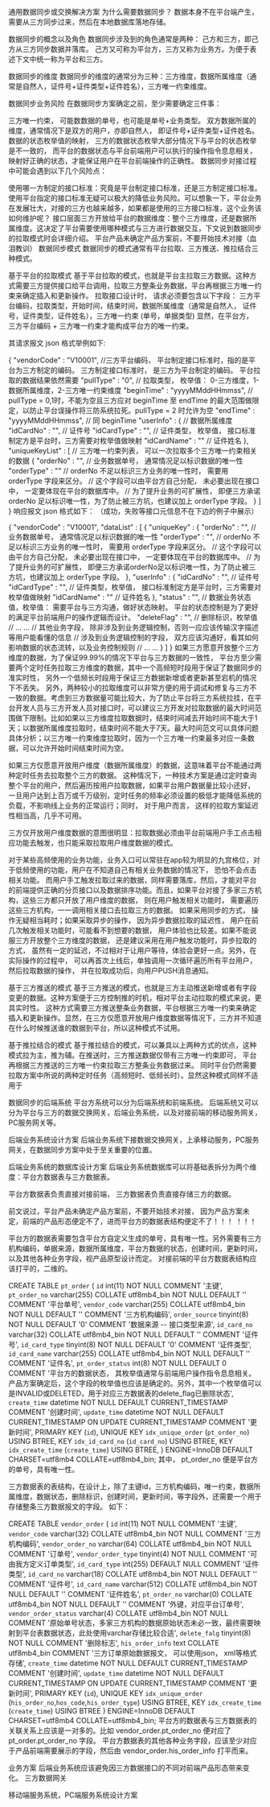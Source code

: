 通用数据同步或交换解决方案
为什么需要数据同步？
数据本身不在平台端产生，需要从三方同步过来，然后在本地数据库落地存储。

数据同步的概念以及角色
数据同步涉及到的角色通常是两种： 己方和三方，即己方从三方同步数据并落库。 己方又可称为平台方，三方又称为业务方。为便于表述下文中统一称为平台和三方。

数据同步的维度
数据同步的维度的通常分为三种：三方维度，数据所属维度（通常是自然人，证件号+证件类型+证件姓名），三方唯一约束维度。

数据同步业务风险
在数据同步方案确定之前，至少需要确定三件事：

三方唯一约束， 可能数数据的单号，也可能是单号+业务类型。
双方数据所属的维度，通常情况下是双方的用户，亦即自然人， 即证件号+证件类型+证件姓名。
数据的状态枚举值的映射， 三方的数据状态枚举大部分情况下与平台的状态枚举是不一致的， 而平台的数据状态与平台前端用户可以执行的操作指令息息相关， 映射好正确的状态，才能保证用户在平台前端操作的正确性。
数据同步对接过程中可能会遇到以下几个风险点：

使用哪一方制定的接口标准：究竟是平台制定接口标准，还是三方制定接口标准。使用平台指定的接口标准无疑可以极大的降低业务风险。可以想象一下，平台业务在发展壮大，对接的三方也越来越多，如果都是使用的三方接口标准，这个业务该如何维护呢？
接口层面三方开放给平台的数据维度：整个三方维度，还是数据所属维度。这决定了平台需要使用哪种模式与三方进行数据交互，下文说到数据同步的拉取模式时会详细介绍。
平台产品未确定产品方案前，不要开始技术对接（血泪教训）
数据同步模式
数据同步的模式通常有平台拉取、三方推送、推拉结合三种模式。

基于平台的拉取模式
基于平台拉取的模式，也就是平台主拉取三方数据。这种方式需要三方提供接口给平台调用，拉取三方整条业务数据，平台再根据三方唯一约束来确定插入和更新操作。 拉取接口设计时， 请求必须要包含以下字段： 三方平台编码，拉取类型，开始时间，结束时间，数据所属维度（通常是自然人， 证件号，证件类型，证件姓名），三方唯一约束 (单号，单据类型) 显然，在平台方， 三方平台编码 + 三方唯一约束才能构成平台方的唯一约束。

其请求报文 json 格式举例如下:

{
    "vendorCode" : "V10001", //三方平台编码， 平台制定接口标准时，指的是平台为三方制定的编码。 三方制定接口标准时， 是三方为平台制定的编码。 平台拉取的数据结果依然需要
    "pullType" : "0", // 拉取类型， 枚举值： 0-三方维度，1-数据所属维度，2-三方唯一约束维度
    "beginTime" : "yyyyMMddHHmmss", // pullType = 0,1时，不能为空且三方应对 beginTime 至 endTime 的最大范围做限定，以防止平台误操作将三防系统拉死。pullType = 2 时允许为空
    "endTime" : "yyyyMMddHHmmss", // 同 beginTime
    "userInfo" : { // 数据所属维度
        "idCardNo" : "", // 证件号
        "idCardType" : "", // 证件类型， 枚举值， 接口标准制定方是平台时，三方需要对枚举值做映射
        "idCardName" : "" // 证件姓名
    },
    "uniqueKeyList" : [ // 三方唯一约束列表， 可以一次拉取多个三方唯一约束相关的数据
        { 
            "orderNo" : "", // 业务数据单号， 通常情况足以标识数据的唯一性
            "orderType" : "" // orderNo 不足以标识三方业务的唯一性时， 需要用 orderType 字段来区分。 
                              // 这个字段可以由平台方自己分配， 未必要出现在接口中， 一定要体现在平台的数据库中。
                              // 为了提升业务的可扩展性， 即便三方承诺 orderNo 足以标识唯一性，为了防止被三方坑，也建议加上 orderType 字段。
        }
    ]
}
响应报文 json 格式如下： （成功，失败等接口元信息不在下边的例子中展示）

{
    "vendorCode" : "V10001",
    "dataList" : [
        {
            "uniqueKey" : {
                "orderNo" : "",  // 业务数据单号， 通常情况足以标识数据的唯一性
                "orderType" : "", // orderNo 不足以标识三方业务的唯一性时， 需要用 orderType 字段来区分。 
                              // 这个字段可以由平台方自己分配， 未必要出现在接口中， 一定要体现在平台的数据库中。
                              // 为了提升业务的可扩展性， 即便三方承诺orderNo足以标识唯一性，为了防止被三方坑，也建议加上 orderType 字段。
            },
            "userInfo" : {
                "idCardNo" : "", // 证件号
                "idCardType" : "", // 证件类型，枚举值， 接口标准制定方是平台时，三方需要对枚举值做映射
                "idCardName" : "" // 证件姓名
            },
            "status" : "", // 数据业务状态值，枚举值： 需要平台与三方沟通，做好状态映射。 平台的状态控制是为了更好的满足平台前端用户的操作逻辑而设计。
            "deleteFlag" : "", // 删除标识，枚举值
            // ... ...
            // 其他业务字段， 除非涉及到业务逻辑控制，否则一应应该传输汉字描述等用户能看懂的信息
            // 涉及到业务逻辑控制的字段， 双方应该沟通好，看其如何影响数据的状态流转，以及业务控制规则
            // ... ...
        }
    ]
}
如果三方愿意开放整个三方维度的数据，为了保证99.99%的情况下平台与三方数据的一致性， 平台方至少需要两个定时任务拉取三方维度的数据，其中一个高频短时段用于保证了数据同步的准实时性， 另外一个低频长时段用于保证三方数据新增或者更新甚至宕机的情况下不丢失。 另外，两种较小的拉取维度可以非常方便的用于调试和修复与三方不一致的数据。考虑到三方数据量可能比较大，为了防止平台将三方系统拉挂，在平台开发人员与三方开发人员对接口时，可以建议三方开发对拉取数据的最大时间范围做下限制。比如如果以三方维度拉取数据时，结束时间减去开始时间不能大于1天；以数据所属维度拉取时，结束时间不能大于7天。最大时间范文可以具体问题具体分析；以三方唯一约束维度拉取时，因为一个三方唯一约束最多对应一条数据，可以允许开始时间结束时间为空。

如果三方仅愿意开放用户维度（数据所属维度）的数据，这意味着平台不能通过两种定时任务去拉取整个三方的数据。 这种情况下，一种技术方案是通过定时查询整个平台的用户，然后遍历按用户拉取数据，如果平台用户数据量比较小还好， 一旦用户达到上百万或千万级别，定时任务的频率必须设置的极低才能降低系统的负载，不影响线上业务的正常运行；同时， 对于用户而言， 这样的拉取方案延迟性相当高，几乎不可用。

三方仅开放用户维度数据的意图很明显：拉取数据必须由平台前端用户手工点击相应功能去触发，也只能采取拉取用户维度数据的模式。

对于某些高频使用的业务功能，业务入口可以常驻在app较为明显的九宫格位，对于低频使用的功能，用户在不知道自己有相关业务数据的情况下， 恐怕不会点击相关功能。 而用户手工触发拉取过来的数据，同样需要落库，然后，才能对平台的前端提供正确的分页接口以及数据排序功能。而且，如果平台对接了多家三方机构，这些三方都只开放了用户维度的数据， 则在用户触发相关功能时， 需要遍历这些三方机构，一一调用相关接口去拉取三方的数据。 如果采用同步的方式， 操作无疑相当耗时；如果采取异步的操作， 因为异步数据拉取的延迟性， 用户在前几次触发相关功能时，可能看不到想要的数据， 用户体验也比较差。如果不能说服三方开放整个三方维度的数据， 还是建议采用在用户触发功能时，异步拉取的方式， 虽然有一定的延迟，不过相对于让用户等待，体验会更好一点。另外，在实际操作的过程中， 可以再首次上线后，单独调用一次循环遍历所有平台用户，然后拉取数据的操作， 并在拉取成功后，向用户PUSH消息通知。

基于三方推送的模式
基于三方推送的模式，也就是三方主动推送新增或者有字段变更的数据。这种方案便于三方控制推的时机，相对平台主动拉取的模式来说，更具实时性。 这种方式需要三方推送整条业务数据，平台根据三方唯一约束来确定插入和更新操作。显然，在三方仅愿意开放用户维度数据等情况下，三方并不知道在什么时候推送谁的数据到平台，所以这种模式不试用。

基于推拉结合的模式
基于推拉结合的模式，可以兼具以上两种方式的优点，这种模式拉为主，推为辅。在推送时，三方推送数据仅带有三方唯一约束即可， 平台再根据三方推送的三方唯一约束拉取三方整条业务数据过来。 同时平台仍然需要拉取方案中所说的两种定时任务（高频短时、低频长时）。显然这种模式同样不适用于

数据同步的后端系统
平台方系统可以分为后端系统和前端系统。 后端系统又可以分为平台与三方的数据交换网关，后端业务系统，以及对接前端的移动服务网关，PC服务网关等。

后端业务系统设计方案
后端业务系统下接数据交换网关，上承移动服务，PC服务网关，在数据同步方案中处于至关重要的位置。

后端业务系统的数据库设计方案
后端业务系统数据库可以将基础表拆分为两个维度：平台方数据表与三方数据表。

平台方数据表负责直接对接前端， 三方数据表负责直接存储三方的数据。

前文说过，平台产品未确定产品方案前，不要开始技术对接， 因为产品方案未定，前端的产品形态便定不了，进而平台方的数据表结构便定不了！！！ ！！！

平台方的数据表需要包含平台方自定义生成的单号，具有唯一性。另外需要有三方机构编码，单据来源，数据所属维度，平台方数据的状态，创建时间，更新时间，以及其他各种业务字段，视产品原型设计而定。 对接前端的平台方数据表结构应该打平的，二维的。

CREATE TABLE `pt_order` (
  `id` int(11) NOT NULL COMMENT '主键',
  `pt_order_no` varchar(255) COLLATE utf8mb4_bin NOT NULL DEFAULT '' COMMENT '平台单号',
  `vendor_code` varchar(255) COLLATE utf8mb4_bin NOT NULL DEFAULT '' COMMENT '三方机构编码',
  `order_source` tinyint(8) NOT NULL DEFAULT '0' COMMENT '数据来源 -- 接口类型来源',
  `id_card_no` varchar(32) COLLATE utf8mb4_bin NOT NULL DEFAULT '' COMMENT '证件号',
  `id_card_type` tinyint(8) NOT NULL DEFAULT '0' COMMENT '证件类型',
  `id_card_name` varchar(255) COLLATE utf8mb4_bin NOT NULL DEFAULT '' COMMENT '证件名',
  `pt_order_status` int(8) NOT NULL DEFAULT 0 COMMENT '平台方的数据状态， 其枚举值通常与前端用户操作指令息息相关。产品方案确定后，这个字段的枚举值也应该是确定的。另外，其中一个枚举值可以是INVALID或DELETED，用于对应三方数据表的delete_flag已删除状态',
  `create_time` datetime NOT NULL DEFAULT CURRENT_TIMESTAMP COMMENT '创建时间',
  `update_time` datetime NOT NULL DEFAULT CURRENT_TIMESTAMP ON UPDATE CURRENT_TIMESTAMP COMMENT '更新时间',
  PRIMARY KEY (`id`),
  UNIQUE KEY `idx_unique_order` (`pt_order_no`) USING BTREE,
  KEY `idx_id_card_no` (`id_card_no`) USING BTREE,
  KEY `idx_create_time` (`create_time`) USING BTREE,
) ENGINE=InnoDB DEFAULT CHARSET=utf8mb4 COLLATE=utf8mb4_bin;
其中， pt_order_no 便是平台方的单号，具有唯一性。

三方数据表的表结构，在设计上，除了主键id，三方机构编码，唯一约束，数据所属维度，数据状态，删除标识，创建时间，更新时间，等字段外，还需要一个用于存储整条三方数据报文的字段。 如下：

CREATE TABLE `vendor_order` (
  `id` int(11) NOT NULL COMMENT '主键',
  `vendor_code` varchar(32) COLLATE utf8mb4_bin NOT NULL COMMENT '三方机构编码',
  `vendor_order_no` varchar(64) COLLATE utf8mb4_bin NOT NULL COMMENT '订单号',
  `vendor_order_type` tinyint(4) NOT NULL COMMENT '可由我方定义订单类型',
  `id_card_type` int(255) DEFAULT NULL COMMENT '证件类型',
  `id_card_no` varchar(18) COLLATE utf8mb4_bin NOT NULL DEFAULT '' COMMENT '证件号',
  `id_card_name` varchar(512) COLLATE utf8mb4_bin NOT NULL DEFAULT '' COMMENT '证件姓名',
  `pt_order_no` varchar(0) COLLATE utf8mb4_bin NOT NULL DEFAULT '' COMMENT '外键，对应平台订单号',
  `vendor_order_status` varchar(4) COLLATE utf8mb4_bin NOT NULL COMMENT '原始单号状态，多家三方机构的数据原始状态未必一致，最终需要映射到平台表数据状态，此处使用varchar存储比较合适',
  `delete_falg` tinyint(8) NOT NULL COMMENT '删除标志',
  `his_order_info` text COLLATE utf8mb4_bin COMMENT '三方订单原始数据报文， 可以使用json， xml等格式存储',
  `create_time` datetime NOT NULL DEFAULT CURRENT_TIMESTAMP COMMENT '创建时间',
  `update_time` datetime NOT NULL DEFAULT CURRENT_TIMESTAMP ON UPDATE CURRENT_TIMESTAMP COMMENT '更新时间',
  PRIMARY KEY (`id`),
  UNIQUE KEY `idx_unique_order` (`his_order_no`,`hos_code`,`his_order_type`) USING BTREE,
  KEY `idx_create_time` (`create_time`) USING BTREE
) ENGINE=InnoDB DEFAULT CHARSET=utf8mb4 COLLATE=utf8mb4_bin;
平台方的数据表与三方数据表的关联关系上应该是一对多的。比如 vendor_order.pt_order_no 便对应了 pt_order.pt_order_no 字段。 平台方数据表的其他各种业务字段，应该至少对应于产品前端需要展示的字段，然后由 vendor_order.his_order_info 打平而来。

业务方案
后端业务系统应该避免因三方数据接口的不同对前端产品形态带来变化。 三方数据网关

移动端服务系统，PC端服务系统设计方案
